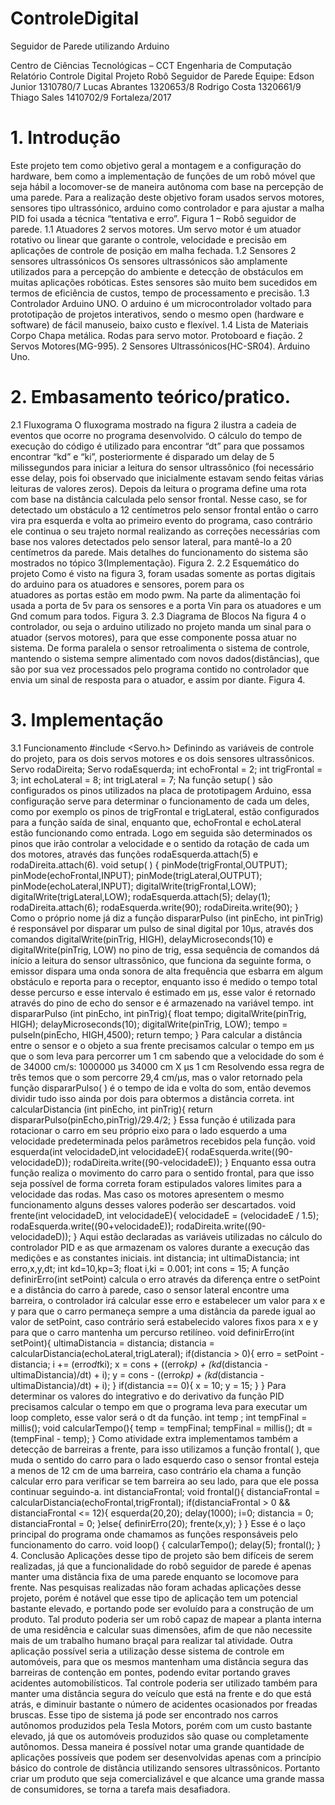 # ControleDigital
Seguidor de Parede utilizando Arduino

Centro de Ciências Tecnológicas – CCT
Engenharia de Computação
Relatório Controle Digital
Projeto Robô Seguidor de Parede
Equipe:
Edson Junior 1310780/7
Lucas Abrantes 1320653/8
Rodrigo Costa 1320661/9 Thiago Sales 1410702/9
Fortaleza/2017
# 1. Introdução
  Este projeto tem como objetivo geral a montagem e a configuração do hardware, bem como a implementação de funções de um robô 
  móvel que seja hábil a locomover-se de maneira autônoma com base na percepção de uma parede. Para a realização deste objetivo 
  foram usados servos motores, sensores tipo ultrassónico, arduino como controlador e para ajustar a malha PID foi usada a 
  técnica “tentativa e erro”.
                                              Figura 1 – Robô seguidor de parede.
 1.1 Atuadores
  2 servos motores.
      Um servo motor é um atuador rotativo ou linear que garante o controle, velocidade e precisão em aplicações de controle de 
  posição em malha fechada.
 1.2 Sensores
  2 sensores ultrassónicos
      Os sensores ultrassónicos são amplamente utilizados para a percepção do ambiente e detecção de obstáculos em muitas 
    aplicações robóticas. Estes sensores são muito bem sucedidos em termos de eficiência de custos, tempo de processamento e 
    precisão.
 1.3 Controlador
  Arduino UNO. O arduino é um microcontrolador voltado para prototipação de projetos interativos, sendo o mesmo open (hardware e software) de fácil manuseio, baixo custo e flexível.
1.4 Lista de Materiais
 Corpo
 Chapa metálica.
 Rodas para servo motor.
 Protoboard e fiação.
 2 Servos Motores(MG-995).
 2 Sensores Ultrassónicos(HC-SR04).
 Arduino Uno.
# 2. Embasamento teórico/pratico.
2.1 Fluxograma
    O fluxograma mostrado na figura 2 ilustra a cadeia de eventos que ocorre no programa desenvolvido. O cálculo do tempo de 
  execução do código é utilizado para encontrar “dt” para que possamos encontrar “kd” e “ki”, posteriormente é disparado um 
  delay de 5 milissegundos para iniciar a leitura do sensor ultrassônico (foi necessário esse delay, pois foi observado que 
  inicialmente estavam sendo feitas várias leituras de valores zeros). Depois da leitura o programa define uma rota com base na 
  distância calculada pelo sensor frontal. Nesse caso, se for detectado um obstáculo a 12 centímetros pelo sensor frontal então 
  o carro vira pra esquerda e volta ao primeiro evento do programa, caso contrário ele continua o seu trajeto normal realizando 
  as correções necessárias com base nos valores detectados pelo sensor lateral, para mantê-lo a 20 centímetros da parede. Mais 
  detalhes do funcionamento do sistema são mostrados no tópico 3(Implementação).
                                                          Figura 2.
2.2 Esquemático do projeto
     Como é visto na figura 3, foram usadas somente as portas digitais do arduino para os atuadores e sensores, porem para os  
   atuadores as portas estão em modo pwm. Na parte da alimentação foi usada a porta de 5v para os sensores e a porta Vin para 
   os atuadores e um Gnd comum para todos.
                                                          Figura 3.
2.3 Diagrama de Blocos
      Na figura 4 o controlador, ou seja o arduino utilizado no projeto manda um sinal para o atuador (servos motores), para que 
    esse componente possa atuar no sistema. De forma paralela o sensor retroalimenta o sistema de controle, mantendo o sistema 
    sempre alimentado com novos dados(distâncias), que são por sua vez processados pelo programa contido no controlador que 
    envia um sinal de resposta para o atuador, e assim por diante.
                                                          Figura 4.
# 3. Implementação
3.1 Funcionamento
#include <Servo.h>
Definindo as variáveis de controle do projeto, para os dois servos motores e os dois sensores ultrassônicos.
Servo rodaDireita;
Servo rodaEsquerda;
int echoFrontal = 2;
int trigFrontal = 3;
int echoLateral = 8;
int trigLateral = 7;
Na função setup( ) são configurados os pinos utilizados na placa de prototipagem Arduino, essa configuração serve para determinar o funcionamento de cada um deles, como por exemplo os pinos de trigFrontal e trigLateral, estão configurados para a função saída de sinal, enquanto que, echoFrontal e echoLateral estão funcionando como entrada. Logo em seguida são determinados os pinos que irão controlar a velocidade e o sentido da rotação de cada um dos motores, através das funções rodaEsquerda.attach(5) e rodaDireita.attach(6).
void setup( ) {
pinMode(trigFrontal,OUTPUT);
pinMode(echoFrontal,INPUT);
pinMode(trigLateral,OUTPUT);
pinMode(echoLateral,INPUT);
digitalWrite(trigFrontal,LOW);
digitalWrite(trigLateral,LOW);
rodaEsquerda.attach(5);
delay(1);
rodaDireita.attach(6);
rodaEsquerda.write(90);
rodaDireita.write(90);
}
Como o próprio nome já diz a função dispararPulso (int pinEcho, int pinTrig) é responsável por disparar um pulso de sinal digital por 10μs, através dos comandos digitalWrite(pinTrig, HIGH), delayMicroseconds(10) e digitalWrite(pinTrig, LOW) no pino de trig, essa sequência de comandos dá início a leitura do sensor ultrassônico, que funciona da seguinte forma, o emissor dispara uma onda sonora de alta frequência que esbarra em algum obstáculo e reporta para o receptor, enquanto isso é medido o tempo total desse percurso e esse intervalo é estimado em μs, esse valor é retornado através do pino de echo do sensor e é armazenado na variável tempo.
int dispararPulso (int pinEcho, int pinTrig){
float tempo;
digitalWrite(pinTrig, HIGH);
delayMicroseconds(10);
digitalWrite(pinTrig, LOW);
tempo = pulseIn(pinEcho, HIGH,4500);
return tempo;
}
Para calcular a distância entre o sensor e o objeto a sua frente precisamos calcular o tempo em μs que o som leva para percorrer um 1 cm sabendo que a velocidade do som é de 34000 cm/s:
1000000 μs 34000 cm
X μs 1 cm
Resolvendo essa regra de três temos que o som percorre 29,4 cm/μs, mas o valor retornado pela função dispararPulso( ) é o tempo de ida e volta do som, então devemos dividir tudo isso ainda por dois para obtermos a distância correta.
int calcularDistancia (int pinEcho, int pinTrig){
return dispararPulso(pinEcho,pinTrig)/29.4/2;
}
Essa função é utilizada para rotacionar o carro em seu próprio eixo para o lado esquerdo a uma velocidade predeterminada pelos parâmetros recebidos pela função.
void esquerda(int velocidadeD,int velocidadeE){
rodaEsquerda.write((90-velocidadeD));
rodaDireita.write((90-velocidadeE));
}
Enquanto essa outra função realiza o movimento do carro para o sentido frontal, para que isso seja possível de forma correta foram estipulados valores limites para a velocidade das rodas. Mas caso os motores apresentem o mesmo funcionamento alguns desses valores poderão ser descartados.
void frente(int velocidadeD, int velocidadeE){
velocidadeE = (velocidadeE / 1.5);
rodaEsquerda.write((90+velocidadeE));
rodaDireita.write((90-velocidadeD));
}
Aqui estão declaradas as variáveis utilizadas no cálculo do controlador PID e as que armazenam os valores durante a execução das medições e as constantes iniciais.
int distancia;
int ultimaDistancia;
int erro,x,y,dt;
int kd=10,kp=3;
float i,ki = 0.001;
int cons = 15;
A função definirErro(int setPoint) calcula o erro através da diferença entre o setPoint e a distância do carro à parede, caso o sensor lateral encontre uma barreira, o controlador irá calcular esse erro e estabelecer um valor para x e y para que o carro permaneça sempre a uma distância da parede igual ao valor de setPoint, caso contrário será estabelecido valores fixos para x e y para que o carro mantenha um percurso retilíneo.
void definirErro(int setPoint){
ultimaDistancia = distancia;
distancia = calcularDistancia(echoLateral,trigLateral);
if(distancia > 0){
erro = setPoint - distancia;
i += (erro*dt*ki);
x = cons + ((erro*kp) + (kd*(distancia - ultimaDistancia)/dt) + i);
y = cons - ((erro*kp) + (kd*(distancia - ultimaDistancia)/dt) + i);
}
if(distancia == 0){
x = 10;
y = 15;
}
}
Para determinar os valores do integrativo e do derivativo da função PID precisamos calcular o tempo em que o programa leva para executar um loop completo, esse valor será o dt da função.
int temp ;
int tempFinal = millis();
void calcularTempo(){
temp = tempFinal;
tempFinal = millis();
dt = (tempFinal - temp);
}
Como atividade extra implementamos também a detecção de barreiras a frente, para isso utilizamos a função frontal( ), que muda o sentido do carro para o lado esquerdo caso o sensor frontal esteja a menos de 12 cm de uma barreira, caso contrário ela chama a função calcular erro para verificar se tem barreira ao seu lado, para que ele possa continuar seguindo-a.
int distanciaFrontal;
void frontal(){
distanciaFrontal = calcularDistancia(echoFrontal,trigFrontal);
if(distanciaFrontal > 0 && distanciaFrontal <= 12){
esquerda(20,20);
delay(1000);
i=0;
distancia = 0;
distanciaFrontal = 0;
}else{
definirErro(20);
frente(x,y);
}
}
Esse é o laço principal do programa onde chamamos as funções responsáveis pelo funcionamento do carro.
void loop() {
calcularTempo();
delay(5);
frontal();
}
4. Conclusão Aplicações desse tipo de projeto são bem difíceis de serem realizadas, já que a funcionalidade do robô seguidor de parede é apenas manter uma distância fixa de uma parede enquanto se locomove para frente. Nas pesquisas realizadas não foram achadas aplicações desse projeto, porém é notável que esse tipo de aplicação tem um potencial bastante elevado, e portando pode ser evoluído para a construção de um produto. Tal produto poderia ser um robô capaz de mapear a planta interna de uma residência e calcular suas dimensões, afim de que não necessite mais de um trabalho humano braçal para realizar tal atividade. Outra aplicação possível seria a utilização desse sistema de controle em automóveis, para que os mesmos mantenham uma distância segura das barreiras de contenção em pontes, podendo evitar portando graves acidentes automobilísticos. Tal controle poderia ser utilizado também para manter uma distância segura do veículo que está na frente e do que está atrás, e diminuir bastante o número de acidentes ocasionados por freadas bruscas. Esse tipo de sistema já pode ser encontrado nos carros autônomos produzidos pela Tesla Motors, porém com um custo bastante elevado, já que os automóveis produzidos são quase ou completamente autônomos. Dessa maneira é possível notar uma grande quantidade de aplicações possíveis que podem ser desenvolvidas apenas com a princípio básico do controle de distância utilizando sensores ultrassônicos. Portanto criar um produto que seja comercializável e que alcance uma grande massa de consumidores, se torna a tarefa mais desafiadora.
